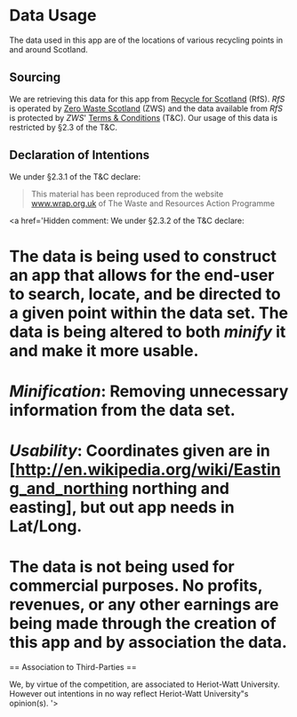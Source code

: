 # Data Usage #

The data used in this app are of the locations of various recycling points in and around Scotland.

## Sourcing ##

We are retrieving this data for this app from [Recycle for Scotland](http://recycleforscotland.com/) (RfS). _RfS_ is operated by [Zero Waste Scotland](http://www.zerowastescotland.org.uk/) (ZWS) and the data available from _RfS_ is protected by _ZWS_' [Terms & Conditions](http://www.zerowastescotland.org.uk/content/terms-conditions) (T&C). Our usage of this data is restricted by §2.3 of the T&C.

## Declaration of Intentions ##

We under §2.3.1 of the T&C declare:

> This material has been reproduced from the website www.wrap.org.uk of The Waste and Resources Action Programme

<a href='Hidden comment: 
We under §2.3.2 of the T&C declare:

# The data is being used to construct an app that allows for the end-user to search, locate, and be directed to a given point within the data set. The data is being altered to both _minify_ it and make it more usable.
# _Minification_: Removing unnecessary information from the data set.
# _Usability_: Coordinates given are in [http://en.wikipedia.org/wiki/Easting_and_northing northing and easting], but out app needs in Lat/Long.
# The data is not being used for commercial purposes. No profits, revenues, or any other earnings are being made through the creation of this app and by association the data.

== Association to Third-Parties ==

We, by virtue of the competition, are associated to Heriot-Watt University. However out intentions in no way reflect Heriot-Watt University"s opinion(s).
'></a>
